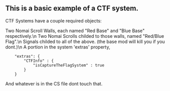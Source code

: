 ## This is a basic example of a CTF system.

CTF Systems have a couple required objects:

Two Nomai Scroll Walls, each named "Red Base" and "Blue Base" respectively.\n
Two Nomai Scrolls childed to those walls, named "Red/Blue Flag".\n
Signals childed to all of the above. (the base mod will kill you if you dont.)\n
A portion in the system 'extras' property,
```
    "extras": {
        "CTFInfo" : {
            "isCaptureTheFlagSystem" : true
        }
    }
```
And whatever is in the CS file dont touch that.
